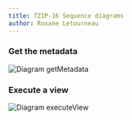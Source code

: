 ```yaml
---
title: TZIP-16 Sequence diagrams
author: Roxane Letourneau
---
```


### Get the metadata
![Diagram getMetadata](/img/diagramTzip16Metadata.png)

### Execute a view
![Diagram executeView](/img/Tzip16ExecuteView.png)
